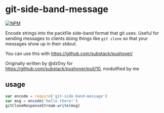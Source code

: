# git-side-band-message

[![NPM](https://nodei.co/npm/git-side-band-message.png)](https://nodei.co/npm/git-side-band-message/)

Encode strings into the packfile side-band format that git uses. Useful for sending messages to clients doing things like `git clone` so that your messages show up in their stdout.

You can use this with https://github.com/substack/pushover/

Originally written by @dz0ny for https://github.com/substack/pushover/pull/10, modulified by me

## usage

```js
var encode = require('git-side-band-message')
var msg = encode('hello there!')
gitCloneResponseStream.write(msg)
```
